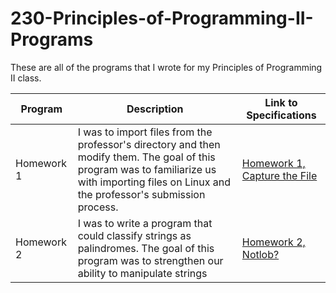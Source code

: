 # 230-Principles-of-Programming-II-Programs
These are all of the programs that I wrote for my Principles of Programming II class.

Program | Description | Link to Specifications
------- | ----------- | ----------------------
Homework 1 | I was to import files from the professor's directory and then modify them.  The goal of this program was to familiarize us with importing files on Linux and the professor's submission process. | [Homework 1, Capture the File](http://mirkwood.cs.edinboro.edu/~bennett/class/csci230/spring2018/index.html)
Homework 2 | I was to write a program that could classify strings as palindromes.  The goal of this program was to strengthen our ability to manipulate strings | [Homework 2, Notlob?](http://mirkwood.cs.edinboro.edu/~bennett/class/csci230/spring2018/index.html)
